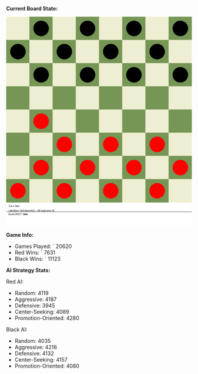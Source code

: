 
**Current Board State:**  
<!-- START_GIF -->
![Checkers Game](./checkers_game.gif)
<!-- END_GIF -->

**Game Info:**  
- Games Played: `<!-- GAMES_PLAYED --> 20620
- Red Wins: `<!-- RED_WINS --> 7631
- Black Wins: `<!-- BLACK_WINS --> 11123

<!-- AI_STATS -->
**AI Strategy Stats:**

Red AI:
- Random: 4119
- Aggressive: 4187
- Defensive: 3945
- Center-Seeking: 4089
- Promotion-Oriented: 4280

Black AI:
- Random: 4035
- Aggressive: 4216
- Defensive: 4132
- Center-Seeking: 4157
- Promotion-Oriented: 4080
